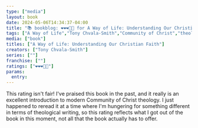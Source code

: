 ```yaml
---
type: ["media"]
layout: book
date: 2024-05-06T14:34:37-04:00
title: "📚 bookblog: ❤️❤️❤️🖤🖤 for A Way of Life: Understanding Our Christian Faith, by Tony Chvala-Smith"
tags: ["A Way of Life","Tony Chvala-Smith","Community of Christ","theology"]
media: ["book"]
titles: ["A Way of Life: Understanding Our Christian Faith"]
creators: ["Tony Chvala-Smith"]
series: [""]
franchise: [""]
ratings: ["❤️❤️❤️🖤🖤"]
params:
  entry:
---
```


This rating isn't fair! I've praised this book in the past, and it really is an excellent introduction to modern Community of Christ theology. I just happened to reread it at a time where I'm hungering for something different in terms of theological writing, so this rating reflects what I got out of the book in this moment, not all that the book actually has to offer.
